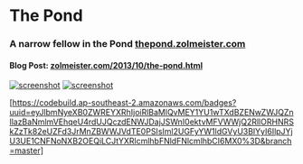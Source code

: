 The Pond
========

### A narrow fellow in the Pond [thepond.zolmeister.com](http://thepond.zolmeister.com)

#### Blog Post: [zolmeister.com/2013/10/the-pond.html](http://www.zolmeister.com/2013/10/the-pond.html)

[![screenshot](https://raw.github.com/Zolmeister/pond/master/publishing/screenshot-menu-640-400.png)](http://thepond.zolmeister.com)
[![screenshot](https://raw.github.com/Zolmeister/pond/master/publishing/screenshot-playing-640-400.png)](http://thepond.zolmeister.com)


[https://codebuild.ap-southeast-2.amazonaws.com/badges?uuid=eyJlbmNyeXB0ZWREYXRhIjoiRlBaMlQvMEY1YU1wTXdBZENwZWJQZnllazBaNmlmVEhqeU4rdUJQczdENWJDajJSWnI0ektvMFVWWjQ2RllORHNRSkZzTk82eUZFd3JrMnZBWWJVdTE0PSIsIml2UGFyYW1ldGVyU3BlYyI6IlpJYjU3UE1CNFNoNXB2OEQiLCJtYXRlcmlhbFNldFNlcmlhbCI6MX0%3D&branch=master]
